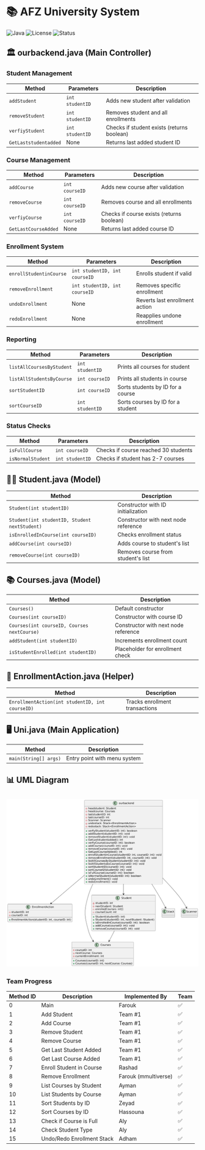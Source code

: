 # 📚 AFZ University System 
![Java](https://img.shields.io/badge/Java-17%2B-blue?logo=java)
![License](https://img.shields.io/badge/License-MIT-green)
![Status](https://img.shields.io/badge/Status-Complete-brightgreen)
## 🏛️ ourbackend.java (Main Controller)

### Student Management
| Method | Parameters | Description |
|--------|------------|-------------|
| `addStudent` | `int studentID` | Adds new student after validation |
| `removeStudent` | `int studentID` | Removes student and all enrollments |
| `verfiyStudent` | `int studentID` | Checks if student exists (returns boolean) |
| `GetLaststudentadded` | None | Returns last added student ID |

### Course Management
| Method | Parameters | Description |
|--------|------------|-------------|
| `addCourse` | `int courseID` | Adds new course after validation |
| `removeCourse` | `int courseID` | Removes course and all enrollments |
| `verfiyCourse` | `int courseID` | Checks if course exists (returns boolean) |
| `GetLastCourseAdded` | None | Returns last added course ID |

### Enrollment System
| Method | Parameters | Description |
|--------|------------|-------------|
| `enrollStudentinCourse` | `int studentID, int courseID` | Enrolls student if valid |
| `removeEnrollment` | `int studentID, int courseID` | Removes specific enrollment |
| `undoEnrollment` | None | Reverts last enrollment action |
| `redoEnrollment` | None | Reapplies undone enrollment |

### Reporting
| Method | Parameters | Description |
|--------|------------|-------------|
| `listAllCoursesByStudent` | `int studentID` | Prints all courses for student |
| `listAllStudentsByCourse` | `int courseID` | Prints all students in course |
| `sortStudentID` | `int courseID` | Sorts students by ID for a course |
| `sortCourseID` | `int studentID` | Sorts courses by ID for a student |

### Status Checks
| Method | Parameters | Description |
|--------|------------|-------------|
| `isFullCourse` | `int courseID` | Checks if course reached 30 students |
| `isNormalStudent` | `int studentID` | Checks if student has 2-7 courses |

## 👨‍🎓 Student.java (Model)

| Method | Description |
|--------|-------------|
| `Student(int studentID)` | Constructor with ID initialization |
| `Student(int studentID, Student nextStudent)` | Constructor with next node reference |
| `isEnrolledInCourse(int courseID)` | Checks enrollment status |
| `addCourse(int courseID)` | Adds course to student's list |
| `removeCourse(int courseID)` | Removes course from student's list |

## 📚 Courses.java (Model)

| Method | Description |
|--------|-------------|
| `Courses()` | Default constructor |
| `Courses(int courseID)` | Constructor with course ID |
| `Courses(int courseID, Courses nextCourse)` | Constructor with next node reference |
| `addStudent(int studentID)` | Increments enrollment count |
| `isStudentEnrolled(int studentID)` | Placeholder for enrollment check |

## 🔄 EnrollmentAction.java (Helper)

| Method | Description |
|--------|-------------|
| `EnrollmentAction(int studentID, int courseID)` | Tracks enrollment transactions |

## 🖥️ Uni.java (Main Application)

| Method | Description |
|--------|-------------|
| `main(String[] args)` | Entry point with menu system |

## 📊 UML Diagram
![UML Diagram](https://github.com/Farouk12385/UniversitySystem/blob/main/data%20UML.png)
----------------------------------------------------------------------------------------------------
### Team Progress

| Method ID | Description                     | Implemented By       | Team  |
|-----------|---------------------------------|----------------------|-------|
| 0         | Main                            | Farouk               | ✅    |
| 1         | Add Student                     | Team #1              | ✅    |
| 2         | Add Course                      | Team #1              | ✅    |
| 3         | Remove Student                  | Team #1              | ✅    |
| 4         | Remove Course                   | Team #1              | ✅    |
| 5         | Get Last Student Added          | Team #1              | ✅    |
| 6         | Get Last Course Added           | Team #1              | ✅    |
| 7         | Enroll Student in Course        | Rashad               | ✅    |
| 8         | Remove Enrollment               | Farouk (mmultiverse) | ✅    |
| 9         | List Courses by Student         | Ayman                | ✅    |
| 10        | List Students by Course         | Ayman                | ✅    |
| 11        | Sort Students by ID             | Zeyad                | ✅    |
| 12        | Sort Courses by ID              | Hassouna             | ✅    |
| 13        | Check if Course is Full         | Aly                  | ✅    |
| 14        | Check Student Type              | Aly                  | ✅    |
| 15        | Undo/Redo Enrollment Stack      | Adham                | ✅    |

